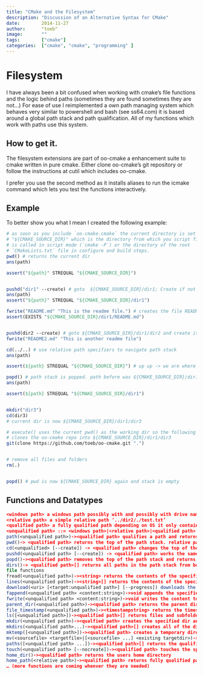 ```yaml
---
title: "CMake and the Filesystem"
description: "Discussion of an Alternative Syntax for CMake"
date:        2014-11-27
author:      "toeb"
image:       ""
tags:        ["cmake"]
categories:  ["cmake", "cmake", "programming" ]
---
```



# Filesystem

I have always been a bit confused when working with cmake’s file functions and the logic behind paths (sometimes they are found sometimes they are not…) For ease of use I reimplemented a own path managing system which behaves very similar to powershell and bash (see ss64.com) it is based around a global path stack and path qualification. All of my functions which work with paths use this system.

## How to get it.
The filesystem extensions are part of oo-cmake a enhancement suite to cmake written in pure cmake. Either clone oo-cmake’s git repository or follow the instructions at cutil which includes oo-cmake.

I prefer you use the second method as it installs aliases to run the icmake command which lets you test the functions interactively.

## Example

To better show you what I mean I created the following example:
```cmake
# as soon as you include `oo-cmake.cmake` the current directory is set to 
# "${CMAKE_SOURCE_DIR}" which is the directory from which you script file 
# is called in script mode (`cmake -P`) or the directory of the root 
# `CMakeLists.txt` file in configure and build steps.
pwd() # returns the current dir
ans(path)

assert("${path}" STREQUAL "${CMAKE_SOURCE_DIR}")


pushd("dir1" --create) # goto  ${CMAKE_SOURCE_DIR}/dir1; Create if not exists
ans(path)
assert("${path}" STREQUAL "${CMAKE_SOURCE_DIR}/dir1")

fwrite("README.md" "This is the readme file.") # creates the file README.md in dir1
assert(EXISTS "${CMAKE_SOURCE_DIR}/dir1/README.md") 


pushd(dir2 --create) # goto ${CMAKE_SOURCE_DIR}/dir1/dir2 and create it if it does not exist
fwrite("README2.md" "This is another readme file")

cd(../..) # use relative path specifiers to navigate path stack
ans(path)

assert(${path} STREQUAL "${CMAKE_SOURCE_DIR}") # up up -> we are where we started

popd() # path stack is popped. path before was ${CMAKE_SOURCE_DIR}/dir1
ans(path)

assert(${path} STREQUAL "${CMAKE_SOURCE_DIR}/dir1")


mkdir("dir3")
cd(dir3)
# current dir is now ${CMAKE_SOURCE_DIR}/dir1/dir3

# execute() uses the current pwd() as the working dir so the following
# clones the oo-cmake repo into ${CMAKE_SOURCE_DIR}/dir1/dir3
git(clone https://github.com/toeb/oo-cmake.git ".")


# remove all files and folders
rm(.)


popd() # pwd is now ${CMAKE_SOURCE_DIR} again and stack is empty

```





## Functions and Datatypes

```cmake 
<windows path> a windows path possibly with and possibly with drive name C:\Users\Tobi\README.md
<relative path> a simple relative path ‘../dir2/./test.txt’
<qualified path> a fully qualified path depending on OS it only contains forward slashes and is cmake’s get_filename_component(result "${input} REAL_PATH) returns. All symlinks are resolved. It is absolute
<unqualified path> ::= <windows path>|<relative path>|<qualified path>
path(<unqualified path>)-><qualified path> qualifies a path and returns it. if path is relative (with no drive letter under windows or no initial / on unix) it will be qualified with the current directory pwd()
pwd()-> <qualified path> returns the top of the path stack. relative paths are relative to pwd()
cd(<unqualified> [--create]) -> <qualified path> changes the top of the path stack. returns the <qualified path> corresonding to input. if --create is specified the directory will be created if it does not exist. if cd() is navigated towards a non existing directory and --create is not specified it will cause a FATAL_ERROR
pushd(<unqualified path> [--create]) -> <qualified path> works the same cd() except that it pushes the top of the path stack down instead of replacing it
popd()-><qualified path> removes the top of the path stack and returns the new top path
dirs()-> <qualified path>[] returns all paths in the path stack from bottom to top
file functions
fread(<unqualified path>)-><string> returns the contents of the specified file
lines(<unqualified path>)-><string>[] returns the contents of the specified file in a list of lines
download(<uri> [<target:unqualified path>] [--progress]) downloads the file to target, if target is an existing directory the downloaded filename will be extracted from uri else path is treated as the target filepath
fappend(<unqualified path> <content:string>)->void appends the specified content to the target file
fwrite(<unqualified path> <content:string>)->void writes the content to the target file (overwriting it)
parent_dir(<unqualified path>)-><qualified path> returns the parent directory of the specified path
file_timestamp(<unqualified path>)-><timestampstring> returns the timestamp string for the specified path yyyy-MM-ddThh:mm:ss
ls([<unqualified path>])-><qualified path>[] returns files and subfolders of specified path
mkdir(<unqualified path>)-><qualfied path> creates the specified dir and returns its qualified path
mkdirs(<unqualified path>...)-><qualified path>[] creates all of the directories specified
mktemp([<unqualified path>])-><qualified path> creates a temporary directory optionally you can specify where this directory is created (by default it is created in TMP_DIR)
mv(<sourcefile> <targetfile>|[<sourcefile> ...] <existing targetdir>)->void moves the specifeid path to the specified target if last argument is an existing directory all previous files will be moved there else only two arguments are allowed
paths([<unqualified path> ...])-><qualified path>[] returns the qualified path for every unqualified path received as input
touch(<unqualified path> [--nocreate])-><qualified path> touches the specified file creating it if it does not exist. if --nocreate is specified the file will not be created if it does not exist. the qualified path for the specified file is returned
home_dir()-><qualified path> returns the users home directory
home_path(<relative path>)-><qualified path> returns fully qualified path relative to the user’s home directory
… (more functions are coming whenver they are needed)


```